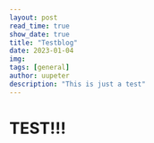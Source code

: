 ```yaml
---
layout: post
read_time: true
show_date: true
title: "Testblog"
date: 2023-01-04
img: 
tags: [general]
author: uupeter
description: "This is just a test"
---
```

# TEST!!!
